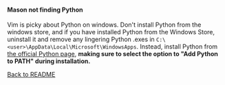 #### **Mason not finding Python**
Vim is picky about Python on windows. Don't install Python from the windows store, and if you have installed Python from the Windows Store, uninstall it and remove any lingering Python .exes in `C:\<user>\AppData\Local\Microsoft\WindowsApps`. Instead, install Python from [the official Python page](https://www.python.org/downloads/), **making sure to select the option to "Add Python to PATH" during installation.**

[Back to README](../README.md)